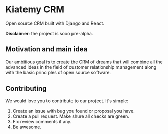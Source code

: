 # Kiatemy CRM

Open source CRM built with Django and React.

**Disclaimer**: the project is sooo pre-alpha.

## Motivation and main idea

Our ambitious goal is to create the CRM of dreams that will combine all the advanced ideas in the field of customer relationship management along with the basic principles of open source software.

## Contributing

We would love you to contribute to our project. It's simple:

1. Create an issue with bug you found or proposal you have.
2. Create a pull request. Make shure all checks are green.
3. Fix review comments if any.
4. Be awesome.
